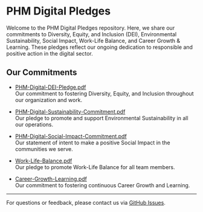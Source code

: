 # PHM Digital Pledges

Welcome to the PHM Digital Pledges repository. Here, we share our commitments to Diversity, Equity, and Inclusion (DEI), Environmental Sustainability, Social Impact, Work-Life Balance, and Career Growth & Learning. These pledges reflect our ongoing dedication to responsible and positive action in the digital sector.

## Our Commitments

- [PHM-Digital-DEI-Pledge.pdf](./PHM-Digital-DEI-Pledge.pdf)  
  Our commitment to fostering Diversity, Equity, and Inclusion throughout our organization and work.

- [PHM-Digital-Sustainability-Commitment.pdf](./PHM-Digital-Sustainability-Commitment.pdf)  
  Our pledge to promote and support Environmental Sustainability in all our operations.

- [PHM-Digital-Social-Impact-Commitment.pdf](./PHM-Digital-Social-Impact-Commitment.pdf)  
  Our statement of intent to make a positive Social Impact in the communities we serve.

- [Work-Life-Balance.pdf](./Work-Life-Balance.pdf)  
  Our pledge to promote Work-Life Balance for all team members.

- [Career-Growth-Learning.pdf](./Career-Growth-Learning.pdf)  
  Our commitment to fostering continuous Career Growth and Learning.

---

For questions or feedback, please contact us via [GitHub Issues](https://github.com/phmdigital/pledges/issues).
